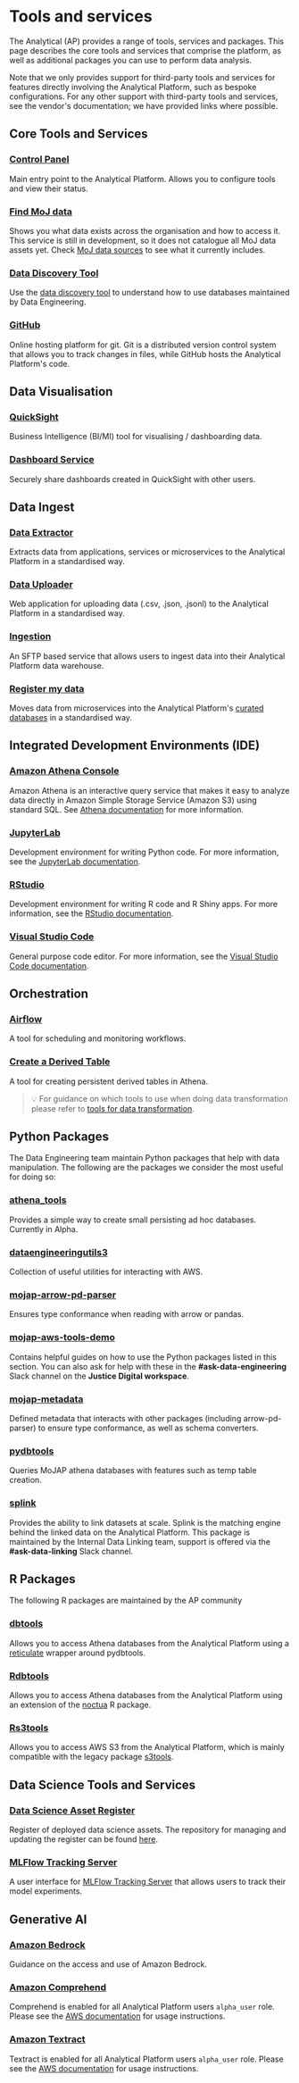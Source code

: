 # Tools and services

The Analytical (AP) provides a range of tools, services and packages. This page describes the core tools and services that comprise the platform, as well as additional packages you can use to perform data analysis.

Note that we only provides support for third-party tools and services for features directly involving the Analytical Platform, such as bespoke configurations. For any other support with third-party tools and services, see the vendor's documentation; we have provided links where possible.

## Core Tools and Services

### [Control Panel](control-panel.html)
Main entry point to the Analytical Platform. Allows you to configure tools and view their status.

### [Find MoJ data](https://find-moj-data.service.justice.gov.uk/) 
Shows you what data exists across the organisation and how to access it. This service is still in development, so it does not catalogue all MoJ data assets yet. Check [MoJ data sources](https://user-guide.find-moj-data.service.justice.gov.uk/#moj-data-sources) to see what it currently includes.  

### [Data Discovery Tool](../data/curated-databases/data-documentation)
Use the [data discovery tool](https://data-discovery-tool.analytical-platform.service.justice.gov.uk/) to understand how to use  databases maintained by Data Engineering. 

### [GitHub](https://github.com/)
Online hosting platform for git. Git is a distributed version control system that allows you to track changes in files, while GitHub hosts the Analytical Platform's code.

## Data Visualisation
### [QuickSight](quicksight)
Business Intelligence (BI/MI) tool for visualising / dashboarding data.

### [Dashboard Service](dashboard-service)
Securely share dashboards created in QuickSight with other users.

## Data Ingest

### [Data Extractor](https://github.com/ministryofjustice/data-engineering-data-extractor)
Extracts data from applications, services or microservices to the Analytical Platform in a standardised way.

### [Data Uploader](data-uploader)
Web application for uploading data (.csv, .json, .jsonl) to the Analytical Platform in a standardised way.

### [Ingestion](ingestion)
An SFTP based service that allows users to ingest data into their Analytical Platform data warehouse.

### [Register my data](https://github.com/ministryofjustice/register-my-data)
Moves data from microservices into the Analytical Platform's [curated databases](../data/curated-databases) in a standardised way.

## Integrated Development Environments (IDE)

### [Amazon Athena Console](/data/curated-databases/amazon-athena/#amazon-athena)
Amazon Athena is an interactive query service that makes it easy to analyze data directly in Amazon Simple Storage Service (Amazon S3) using standard SQL. See  [Athena documentation](https://user-guidance.analytical-platform.service.justice.gov.uk/data/curated-databases/amazon-athena/#amazon-athena) for more information.

### [JupyterLab](jupyterlab)
Development environment for writing Python code. For more information, see the [JupyterLab documentation](https://jupyterlab.readthedocs.io/en/latest/).

### [RStudio](rstudio)
Development environment for writing R code and R Shiny apps. For more information, see the [RStudio documentation](https://docs.posit.co/ide/user/).

### [Visual Studio Code](visual-studio-code)
General purpose code editor. For more information, see the [Visual Studio Code documentation](https://code.visualstudio.com/docs).

## Orchestration

### [Airflow](/services/airflow/)
A tool for scheduling and monitoring workflows.

### [Create a Derived Table](create-a-derived-table)
A tool for creating persistent derived tables in Athena.

> 💡 For guidance on which tools to use when doing data transformation please refer to [tools for data transformation](tools-for-data-transformation).

## Python Packages

The Data Engineering team maintain Python packages that help with data manipulation. The following are the packages we consider the most useful for doing so:

### [athena_tools](https://github.com/moj-analytical-services/athena_tools)
Provides a simple way to create small persisting ad hoc databases. Currently in Alpha.

### [dataengineeringutils3](https://github.com/moj-analytical-services/dataengineeringutils3)
Collection of useful utilities for interacting with AWS.

### [mojap-arrow-pd-parser](https://github.com/moj-analytical-services/mojap-arrow-pd-parser)
Ensures type conformance when reading with arrow or pandas.

### [mojap-aws-tools-demo](https://github.com/moj-analytical-services/mojap-aws-tools-demo)
Contains helpful guides on how to use the Python packages listed in this section. You can also ask for help with these in the **#ask-data-engineering** Slack channel on the **Justice Digital workspace**.

### [mojap-metadata](https://github.com/moj-analytical-services/mojap-metadata)
Defined metadata that interacts with other packages (including arrow-pd-parser) to ensure type conformance, as well as schema converters.

### [pydbtools](https://github.com/moj-analytical-services/pydbtools)
Queries MoJAP athena databases with features such as temp table creation.

### [splink](https://github.com/moj-analytical-services/splink)
Provides the ability to link datasets at scale. Splink is the matching engine behind the linked data on the Analytical Platform. This package is maintained by the Internal Data Linking team, support is offered via the **#ask-data-linking** Slack channel.

## R Packages

The following R packages are maintained by the AP community

### [dbtools](https://github.com/moj-analytical-services/dbtools)
Allows you to access Athena databases from the Analytical Platform using a [reticulate](https://rstudio.github.io/reticulate/articles/package.html) wrapper around pydbtools.

### [Rdbtools](https://github.com/moj-analytical-services/Rdbtools)
Allows you to access Athena databases from the Analytical Platform using an extension of the [noctua](https://github.com/DyfanJones/noctua) R package.

### [Rs3tools](https://github.com/moj-analytical-services/Rs3tools)
Allows you to access AWS S3 from the Analytical Platform, which is mainly compatible with the legacy package [s3tools](https://github.com/moj-analytical-services/s3tools).

## Data Science Tools and Services

### [Data Science Asset Register](https://data-science-asset-register-dev.apps.live.cloud-platform.service.justice.gov.uk/)
Register of deployed data science assets. The repository for managing and updating the register can be found [here](https://github.com/moj-analytical-services/data-science-assets).

### [MLFlow Tracking Server](mlflow-tracking-server)
A user interface for [MLFlow Tracking Server](https://mlflow.org/docs/latest/tracking/server.html) that allows users to track their model experiments.

## Generative AI
### [Amazon Bedrock](bedrock)
Guidance on the access and use of Amazon Bedrock.

### [Amazon Comprehend](https://docs.aws.amazon.com/comprehend/latest/dg/what-is.html)
Comprehend is enabled for all Analytical Platform users `alpha_user` role. Please see the [AWS documentation](https://docs.aws.amazon.com/comprehend/latest/dg/what-is.html) for usage instructions.

### [Amazon Textract](https://docs.aws.amazon.com/textract/latest/dg/what-is.html)
Textract is enabled for all Analytical Platform users `alpha_user` role. Please see the [AWS documentation](https://docs.aws.amazon.com/comprehend/latest/dg/what-is.html) for usage instructions.

